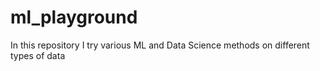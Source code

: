 # ml_playground
In this repository I try various ML and Data Science methods on different types of data
